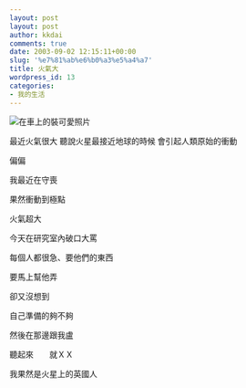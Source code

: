 ```yaml
---
layout: post
layout: post
author: kkdai
comments: true
date: 2003-09-02 12:15:11+00:00
slug: '%e7%81%ab%e6%b0%a3%e5%a4%a7'
title: 火氣大
wordpress_id: 13
categories:
- 我的生活
---
```


![在車上的裝可愛照片](http://www.evanlin.com/blog/archives/img/DSC00195_1.jpg)

最近火氣很大
聽說火星最接近地球的時候
會引起人類原始的衝動


偏偏


我最近在守喪


果然衝動到極點







火氣超大


今天在研究室內破口大罵



每個人都很急、要他們的東西

要馬上幫他弄


卻又沒想到


自己準備的夠不夠


然後在那邊跟我盧



聽起來　　就ＸＸ





我果然是火星上的英國人
